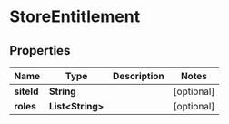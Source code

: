 

# StoreEntitlement


## Properties

| Name | Type | Description | Notes |
|------------ | ------------- | ------------- | -------------|
|**siteId** | **String** |  |  [optional] |
|**roles** | **List&lt;String&gt;** |  |  [optional] |



